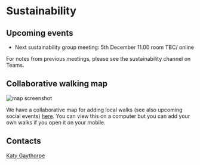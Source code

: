 # Sustainability

## Upcoming events

* Next sustainability group meeting: 5th December 11.00 room TBC/ online

For notes from previous meetings, please see the sustainability channel on Teams.

## Collaborative walking map

![map screenshot](../../img/walking_map.png)

We have a collaborative map for adding local walks (see also upcoming social events) [here](https://www.google.com/maps/d/edit?mid=1O02gu50Osnt5kS7H4uWR4uXC8CwERgI&usp=sharing). You can view this on a computer but you can add your own walks if you open it on your mobile.

## Contacts

<a href="mailto:k.gaythorpe@imperial.ac.uk">Katy Gaythorpe</a>